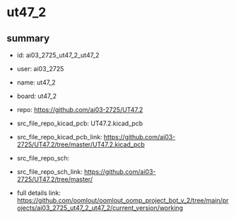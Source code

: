 # ut47_2
 
## summary 
* id: ai03_2725_ut47_2_ut47_2
* user: ai03_2725
* name: ut47_2
* board: ut47_2
* repo: https://github.com/ai03-2725/UT47.2
* src_file_repo_kicad_pcb: UT47.2.kicad_pcb
* src_file_repo_kicad_pcb_link: https://github.com/ai03-2725/UT47.2/tree/master/UT47.2.kicad_pcb


* src_file_repo_sch: 
* src_file_repo_sch_link: https://github.com/ai03-2725/UT47.2/tree/master/
* full details link: https://github.com/oomlout/oomlout_oomp_project_bot_v_2/tree/main/projects/ai03_2725_ut47_2_ut47_2/current_version/working  






